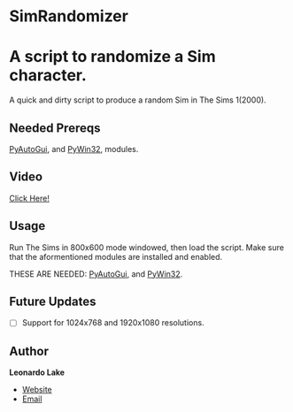 # SimRandomizer
# A script to randomize a Sim character.
A quick and dirty script to produce a random Sim in The Sims 1(2000).

## Needed Prereqs
[PyAutoGui](https://github.com/asweigart/pyautogui), and [PyWin32](https://github.com/mhammond/pywin32), modules.
  
## Video
[Click Here!](https://www.youtube.com/embed/BZ6jWQFU-ow)
  
## Usage
  Run The Sims in 800x600 mode windowed, then load the script. Make sure that the aformentioned modules are installed and enabled.
  
  THESE ARE NEEDED: [PyAutoGui](https://github.com/asweigart/pyautogui), and [PyWin32](https://github.com/mhammond/pywin32).
## Future Updates

- [ ] Support for 1024x768 and 1920x1080 resolutions.

## Author

**Leonardo Lake**

- [Website](https://twitter.com/roninkinx "Hiya")
- [Email](mailto:ianriku4@gmail.com?subject=Hi "YEA")
